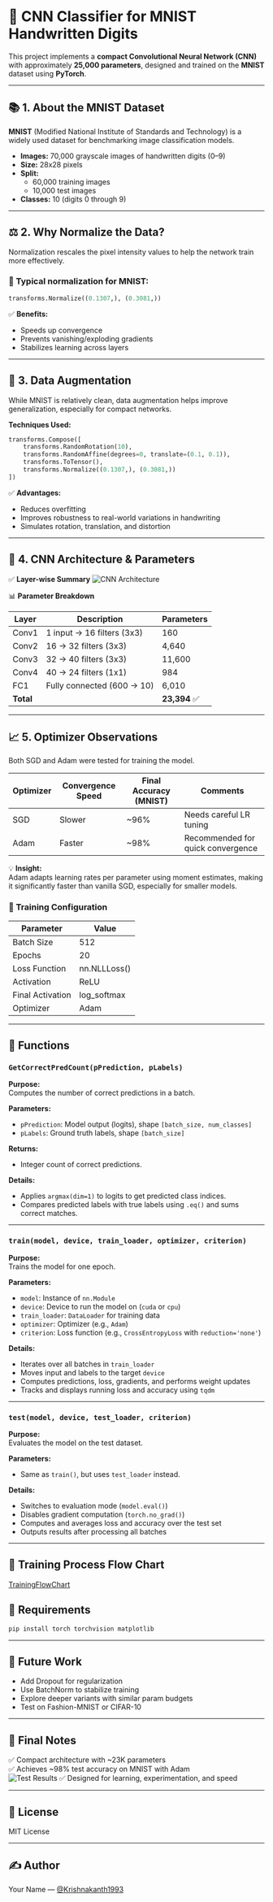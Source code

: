 # 🧠 CNN Classifier for MNIST Handwritten Digits

This project implements a **compact Convolutional Neural Network (CNN)** with approximately **25,000 parameters**, designed and trained on the **MNIST** dataset using **PyTorch**.

---

## 📚 1. About the MNIST Dataset

**MNIST** (Modified National Institute of Standards and Technology) is a widely used dataset for benchmarking image classification models.

- **Images:** 70,000 grayscale images of handwritten digits (0–9)
- **Size:** 28x28 pixels
- **Split:**
  - 60,000 training images
  - 10,000 test images
- **Classes:** 10 (digits 0 through 9)

---

## ⚖️ 2. Why Normalize the Data?

Normalization rescales the pixel intensity values to help the network train more effectively.

### 🔢 Typical normalization for MNIST:
```python
transforms.Normalize((0.1307,), (0.3081,))
```
✅ **Benefits:**
- Speeds up convergence
- Prevents vanishing/exploding gradients
- Stabilizes learning across layers

---

## 🧪 3. Data Augmentation

While MNIST is relatively clean, data augmentation helps improve generalization, especially for compact networks.

**Techniques Used:**
```python
transforms.Compose([
    transforms.RandomRotation(10),
    transforms.RandomAffine(degrees=0, translate=(0.1, 0.1)),
    transforms.ToTensor(),
    transforms.Normalize((0.1307,), (0.3081,))
])
```
✅ **Advantages:**
- Reduces overfitting
- Improves robustness to real-world variations in handwriting
- Simulates rotation, translation, and distortion

---

## 🧠 4. CNN Architecture & Parameters

✅ **Layer-wise Summary**
![CNN Architecture](images/cnn_architecture.svg)


📊 **Parameter Breakdown**

| Layer | Description                  | Parameters |
|-------|------------------------------|------------|
| Conv1 | 1 input → 16 filters (3x3)   | 160       |
| Conv2 | 16 → 32 filters (3x3)        | 4,640     |
| Conv3 | 32 → 40 filters (3x3)        | 11,600    |
| Conv4 | 40 → 24 filters (1x1)        | 984       |
| FC1   | Fully connected (600 → 10)   | 6,010     |
| **Total** |                          | **23,394** ✅ |

---

## 📈 5. Optimizer Observations

Both SGD and Adam were tested for training the model.

| Optimizer | Convergence Speed | Final Accuracy (MNIST) | Comments                  |
|-----------|-------------------|------------------------|---------------------------|
| SGD      | Slower            | ~96%                   | Needs careful LR tuning  |
| Adam     | Faster            | ~98%                   | Recommended for quick convergence |

💡 **Insight:**  
Adam adapts learning rates per parameter using moment estimates, making it significantly faster than vanilla SGD, especially for smaller models.

### 🧪 Training Configuration

| Parameter       | Value     |
|-----------------|-----------|
| Batch Size      | 512        |
| Epochs          | 20         |
| Loss Function   | nn.NLLLoss() |
| Activation      | ReLU      |
| Final Activation| log_softmax |
| Optimizer       | Adam      |

---
## 📌 Functions

### `GetCorrectPredCount(pPrediction, pLabels)`

**Purpose:**  
Computes the number of correct predictions in a batch.

**Parameters:**
- `pPrediction`: Model output (logits), shape `[batch_size, num_classes]`
- `pLabels`: Ground truth labels, shape `[batch_size]`

**Returns:**  
- Integer count of correct predictions.

**Details:**
- Applies `argmax(dim=1)` to logits to get predicted class indices.
- Compares predicted labels with true labels using `.eq()` and sums correct matches.

---

### `train(model, device, train_loader, optimizer, criterion)`

**Purpose:**  
Trains the model for one epoch.

**Parameters:**
- `model`: Instance of `nn.Module`
- `device`: Device to run the model on (`cuda` or `cpu`)
- `train_loader`: `DataLoader` for training data
- `optimizer`: Optimizer (e.g., `Adam`)
- `criterion`: Loss function (e.g., `CrossEntropyLoss` with `reduction='none'`)

**Details:**
- Iterates over all batches in `train_loader`
- Moves input and labels to the target `device`
- Computes predictions, loss, gradients, and performs weight updates
- Tracks and displays running loss and accuracy using `tqdm`

---

### `test(model, device, test_loader, criterion)`

**Purpose:**  
Evaluates the model on the test dataset.

**Parameters:**
- Same as `train()`, but uses `test_loader` instead.

**Details:**
- Switches to evaluation mode (`model.eval()`)
- Disables gradient computation (`torch.no_grad()`)
- Computes and averages loss and accuracy over the test set
- Outputs results after processing all batches

---

## 🚀 Training Process Flow Chart
[TrainingFlowChart](images/mermaid-diagram.svgmermaid-diagram.svg)


## 🧾 Requirements

```bash
pip install torch torchvision matplotlib
```

---


## 🎯 Future Work

- Add Dropout for regularization
- Use BatchNorm to stabilize training
- Explore deeper variants with similar param budgets
- Test on Fashion-MNIST or CIFAR-10

---

## 📌 Final Notes

✅ Compact architecture with ~23K parameters  
✅ Achieves ~98% test accuracy on MNIST with Adam  
![Test Results](images/Test_Results.png)
✅ Designed for learning, experimentation, and speed  

---

## 📎 License

MIT License

---

## ✍️ Author

Your Name — [@Krishnakanth1993](https://github.com/Krishnakanth1993)